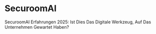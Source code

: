 # SecuroomAI
SecuroomAI Erfahrungen 2025: Ist Dies Das Digitale Werkzeug, Auf Das Unternehmen Gewartet Haben?
